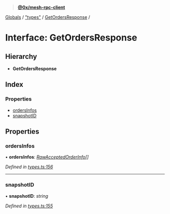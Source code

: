 > **[@0x/mesh-rpc-client](../README.md)**

[Globals](../globals.md) / ["types"](../modules/_types_.md) / [GetOrdersResponse](_types_.getordersresponse.md) /

# Interface: GetOrdersResponse

## Hierarchy

* **GetOrdersResponse**

## Index

### Properties

* [ordersInfos](_types_.getordersresponse.md#ordersinfos)
* [snapshotID](_types_.getordersresponse.md#snapshotid)

## Properties

###  ordersInfos

• **ordersInfos**: *[RawAcceptedOrderInfo](_types_.rawacceptedorderinfo.md)[]*

*Defined in [types.ts:156](https://github.com/0xProject/0x-mesh/blob/32339c4/rpc/clients/typescript/src/types.ts#L156)*

___

###  snapshotID

• **snapshotID**: *string*

*Defined in [types.ts:155](https://github.com/0xProject/0x-mesh/blob/32339c4/rpc/clients/typescript/src/types.ts#L155)*